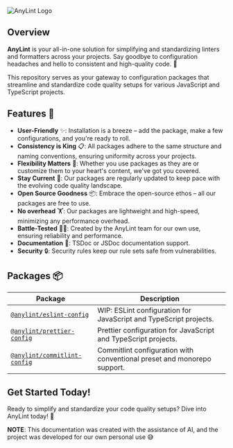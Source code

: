 ![AnyLint Logo](https://res.cloudinary.com/da0ggymug/image/upload/v1695653317/logo_full.25.svg)

## Overview

**AnyLint** is your all-in-one solution for simplifying and standardizing linters and formatters across your projects. Say goodbye to configuration headaches and hello to consistent and high-quality code. 🚀

This repository serves as your gateway to configuration packages that streamline and standardize code quality setups for various JavaScript and TypeScript projects.

## Features 🚀

- **User-Friendly** ✨: Installation is a breeze – add the package, make a few configurations, and you're ready to roll.
- **Consistency is King** 📋: All packages adhere to the same structure and naming conventions, ensuring uniformity across your projects.
- **Flexibility Matters** 🧩: Whether you use packages as they are or customize them to your heart's content, we've got you covered.
- **Stay Current** 🔄: Our packages are regularly updated to keep pace with the evolving code quality landscape.
- **Open Source Goodness** 📦: Embrace the open-source ethos – all our packages are free to use.
- **No overhead** 🏋️: Our packages are lightweight and high-speed, minimizing any performance overhead.
- **Battle-Tested** 🧑‍💻: Created by the AnyLint team for our own use, ensuring reliability and performance.
- **Documentation** 📖: TSDoc or JSDoc documentation support.
- **Security** 🔒: Security rules keep our rule sets safe from vulnerabilities.

## Packages 📦

| Package                                                      | Description                                                             |
| ------------------------------------------------------------ | ----------------------------------------------------------------------- |
| [`@anylint/eslint-config`](./packages/eslint-config)         | WIP: ESLint configuration for JavaScript and TypeScript projects.       |
| [`@anylint/prettier-config`](./packages/prettier-config)     | Prettier configuration for JavaScript and TypeScript projects.          |
| [`@anylint/commitlint-config`](./packages/commitlint-config) | Commitlint configuration with conventional preset and monorepo support. |

## Get Started Today!

Ready to simplify and standardize your code quality setups? Dive into AnyLint today! 🚀

**NOTE**: This documentation was created with the assistance of AI, and the project was developed for our own personal use 😅
